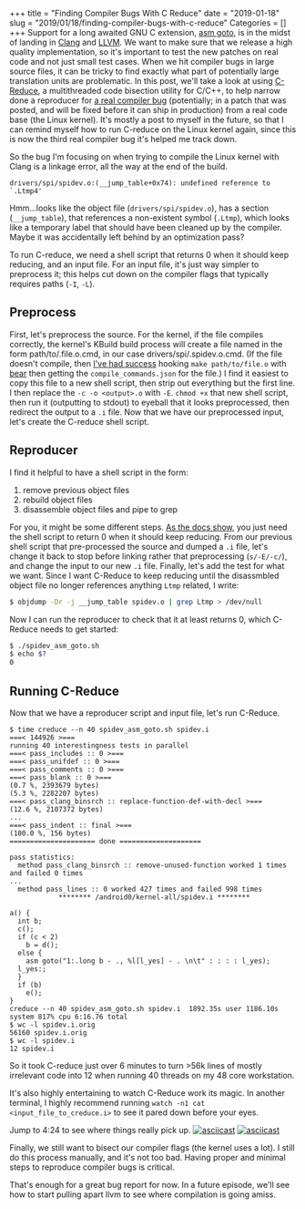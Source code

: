 +++
title = "Finding Compiler Bugs With C Reduce"
date = "2019-01-18"
slug = "2019/01/18/finding-compiler-bugs-with-c-reduce"
Categories = []
+++
Support for a long awaited GNU C extension,
[asm goto](https://gcc.gnu.org/onlinedocs/gcc/Extended-Asm.html),
is in the midst of landing in
[Clang](https://reviews.llvm.org/D56571) and
[LLVM](https://reviews.llvm.org/D53765).  We want to make sure that
we release a high quality implementation, so it's important to test the new
patches on real code and not just small test cases.  When we hit compiler bugs
in large source files, it can be tricky to find exactly what part of
potentially large translation units are problematic.  In this post, we'll take
a look at using
[C-Reduce](https://embed.cs.utah.edu/creduce/),
a multithreaded code bisection utility for C/C++, to help narrow done a
reproducer for
[a real compiler bug](https://github.com/ClangBuiltLinux/linux/issues/320)
(potentially; in a patch that was posted, and will be fixed before it can ship
in production) from a real code base (the Linux kernel).  It's mostly a post to
myself in the future, so that I can remind myself how to run C-reduce on the
Linux kernel again, since this is now the third real compiler bug it's helped
me track down.

So the bug I'm focusing on when trying to compile the Linux kernel with Clang
is a linkage error, all the way at the end of the build.
```
drivers/spi/spidev.o:(__jump_table+0x74): undefined reference to `.Ltmp4'
```
Hmm...looks like the object file (`drivers/spi/spidev.o`), has a
section (`__jump_table`), that references a non-existent
symbol (`.Ltmp`), which looks like a temporary label that should have been
cleaned up by the compiler.  Maybe it was accidentally left behind by an
optimization pass?

To run C-reduce, we need a shell script that returns 0 when it should keep
reducing, and an input file.  For an input file, it's just way simpler to
preprocess it; this helps cut down on the compiler flags that typically
requires paths (`-I`, `-L`).

## Preprocess

First, let's preprocess the source.  For the kernel, if the file compiles
correctly, the kernel's KBuild build process will create a file named in the
form path/to/.file.o.cmd, in our case drivers/spi/.spidev.o.cmd.  (If the file
doesn't compile, then
[I've had success](https://nickdesaulniers.github.io/blog/2017/05/31/running-clang-tidy-on-the-linux-kernel/)
hooking `make path/to/file.o` with
[bear](https://github.com/rizsotto/Bear)
then getting the `compile_commands.json` for the file.)  I find it easiest to
copy this file to a new shell script, then strip out everything but the first
line.  I then replace the `-c -o <output>.o` with `-E`.  `chmod +x` that new
shell script, then run it (outputting to stdout) to eyeball that it looks
preprocessed, then redirect the output to a `.i` file.  Now that we have our
preprocessed input, let's create the C-reduce shell script.

## Reproducer

I find it helpful to have a shell script in the form:

1. remove previous object files
2. rebuild object files
3. disassemble object files and pipe to grep

For you, it might be some different steps.
[As the docs show](https://embed.cs.utah.edu/creduce/using/),
you just need the shell script to return 0 when it should keep reducing.  From
our previous shell script that pre-processed the source and dumped a `.i` file,
let's change it back to stop before linking rather that preprocessing
(`s/-E/-c/`), and change the input to our new `.i` file.  Finally, let's add
the test for what we want.  Since I want C-Reduce to keep reducing until the
disassmbled object file no longer references anything `Ltmp` related, I write:

```sh
$ objdump -Dr -j __jump_table spidev.o | grep Ltmp > /dev/null
```

Now I can run the reproducer to check that it at least returns 0, which
C-Reduce needs to get started:

```sh
$ ./spidev_asm_goto.sh
$ echo $?
0
```

## Running C-Reduce

Now that we have a reproducer script and input file, let's run C-Reduce.

```
$ time creduce --n 40 spidev_asm_goto.sh spidev.i
===< 144926 >===
running 40 interestingness tests in parallel
===< pass_includes :: 0 >===
===< pass_unifdef :: 0 >===
===< pass_comments :: 0 >===
===< pass_blank :: 0 >===
(0.7 %, 2393679 bytes)
(5.3 %, 2282207 bytes)
===< pass_clang_binsrch :: replace-function-def-with-decl >===
(12.6 %, 2107372 bytes)
...
===< pass_indent :: final >===
(100.0 %, 156 bytes)
===================== done ====================

pass statistics:
  method pass_clang_binsrch :: remove-unused-function worked 1 times and failed 0 times
...
  method pass_lines :: 0 worked 427 times and failed 998 times
            ******** /android0/kernel-all/spidev.i ********

a() {
  int b;
  c();
  if (c < 2)
    b = d();
  else {
    asm goto("1:.long b - ., %l[l_yes] - . \n\t" : : : : l_yes);
  l_yes:;
  }
  if (b)
    e();
}
creduce --n 40 spidev_asm_goto.sh spidev.i  1892.35s user 1186.10s system 817% cpu 6:16.76 total
$ wc -l spidev.i.orig
56160 spidev.i.orig
$ wc -l spidev.i
12 spidev.i
```

So it took C-reduce just over 6 minutes to turn >56k lines of mostly irrelevant
code into 12 when running 40 threads on my 48 core workstation.

It's also highly entertaining to watch C-Reduce work its magic. In another
terminal, I highly recommend running `watch -n1 cat <input_file_to_creduce.i>`
to see it pared down before your eyes.

Jump to 4:24 to see where things really pick up.
[![asciicast](https://asciinema.org/a/XtD0QdiIUGhvc1G2BqTJ9gti2.svg)](https://asciinema.org/a/XtD0QdiIUGhvc1G2BqTJ9gti2)
[![asciicast](https://asciinema.org/a/zdkbvUqDsilSa5QjGJr3ANP6y.svg)](https://asciinema.org/a/zdkbvUqDsilSa5QjGJr3ANP6y)

Finally, we still want to bisect our compiler flags (the kernel uses a lot).  I
still do this process manually, and it's not too bad.  Having proper and
minimal steps to reproduce compiler bugs is critical.

That's enough for a great bug report for now.  In a future episode, we'll see
how to start pulling apart llvm to see where compilation is going amiss.
